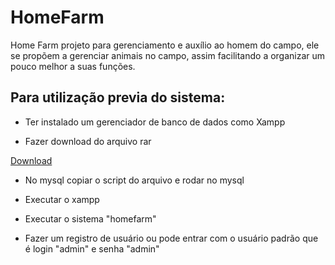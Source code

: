 # HomeFarm
Home Farm projeto para gerenciamento e auxílio ao homem do campo, ele se propõem a gerenciar animais no campo, assim facilitando a organizar um pouco melhor a suas funções.

## Para utilização previa do sistema:

* Ter instalado um gerenciador de banco de dados como Xampp

* Fazer download do arquivo rar

 [Download](https://drive.google.com/file/d/17QPsec5gsKhAAT2Y4V8_r1qaKA2TM0HP/view?usp=sharing)
 
 * No mysql copiar o script do arquivo e rodar no mysql
 
 * Executar o xampp
 
 * Executar o sistema "homefarm"
 
 * Fazer um registro de usuário ou pode entrar com o usuário padrão que é login "admin" e senha "admin" 
 

